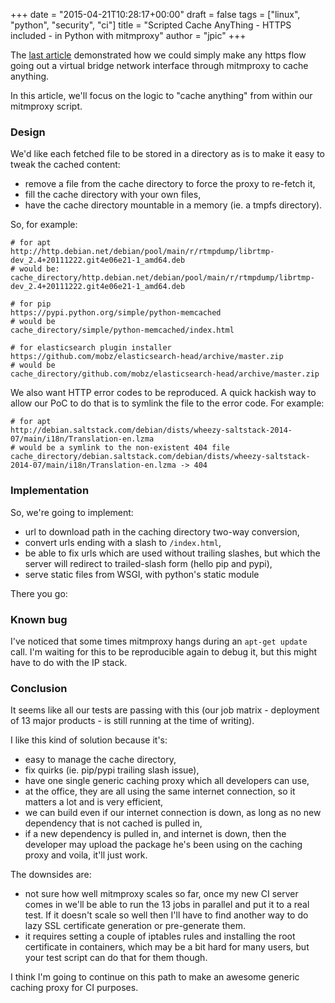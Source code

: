 +++
date = "2015-04-21T10:28:17+00:00"
draft = false
tags = ["linux", "python", "security", "ci"]
title = "Scripted Cache AnyThing - HTTPS included - in Python with mitmproxy"
author = "jpic"
+++

The [last
article](http://blog.yourlabs.org/post/116296979953/scripted-mitm-anything-in-python-with-mitmproxy)
demonstrated how we could simply make any https flow going out a virtual
bridge network interface through mitmproxy to cache anything.

In this article, we'll focus on the logic to "cache anything" from within our
mitmproxy script.

### Design

We'd like each fetched file to be stored in a directory as is to make it easy
to tweak the cached content:

- remove a file from the cache directory to force the proxy to re-fetch it,
- fill the cache directory with your own files,
- have the cache directory mountable in a memory (ie. a tmpfs directory).

So, for example:

    # for apt
    http://http.debian.net/debian/pool/main/r/rtmpdump/librtmp-dev_2.4+20111222.git4e06e21-1_amd64.deb
    # would be:
    cache_directory/http.debian.net/debian/pool/main/r/rtmpdump/librtmp-dev_2.4+20111222.git4e06e21-1_amd64.deb

    # for pip
    https://pypi.python.org/simple/python-memcached
    # would be
    cache_directory/simple/python-memcached/index.html

    # for elasticsearch plugin installer
    https://github.com/mobz/elasticsearch-head/archive/master.zip
    # would be
    cache_directory/github.com/mobz/elasticsearch-head/archive/master.zip

We also want HTTP error codes to be reproduced. A quick hackish way to allow
our PoC to do that is to symlink the file to the error code. For example:

    # for apt
    http://debian.saltstack.com/debian/dists/wheezy-saltstack-2014-07/main/i18n/Translation-en.lzma
    # would be a symlink to the non-existent 404 file
    cache_directory/debian.saltstack.com/debian/dists/wheezy-saltstack-2014-07/main/i18n/Translation-en.lzma -> 404


### Implementation

So, we're going to implement:

- url to download path in the caching directory two-way conversion,
- convert urls ending with a slash to `/index.html`,
- be able to fix urls which are used without trailing slashes, but which
  the server will redirect to trailed-slash form (hello pip and pypi),
- serve static files from WSGI, with python's static module 

There you go:

<script src="https://gist.github.com/jpic/d8e163adcb9ace8d4c34.js"></script>

### Known bug

I've noticed that some times mitmproxy hangs during an `apt-get update`
call. I'm waiting for this to be reproducible again to debug it, but this
might have to do with the IP stack.

### Conclusion

It seems like all our tests are passing with this (our job matrix - deployment
of 13 major products - is still running at the time of writing).

I like this kind of solution because it's:

- easy to manage the cache directory, 
- fix quirks (ie.  pip/pypi trailing slash issue),
- have one single generic caching proxy which all developers can use,
- at the office, they are all using the same internet connection, so it matters
  a lot and is very efficient,
- we can build even if our internet connection is down, as long as no new
  dependency that is not cached is pulled in,
- if a new dependency is pulled in, and internet is down, then the developer
  may upload the package he's been using on the caching proxy and voila, it'll
  just work.

The downsides are:

- not sure how well mitmproxy scales so far, once my new CI server comes in
  we'll be able to run the 13 jobs in parallel and put it to a real test. If it
  doesn't scale so well then I'll have to find another way to do lazy SSL
  certificate generation or pre-generate them.
- it requires setting a couple of iptables rules and installing the root
  certificate in containers, which may be a bit hard for many users, but your
  test script can do that for them though.

I think I'm going to continue on this path to make an awesome generic caching
proxy for CI purposes.
